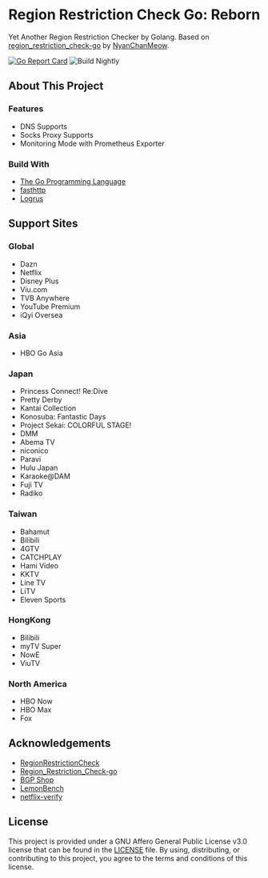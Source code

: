 # Region Restriction Check Go: Reborn
Yet Another Region Restriction Checker by Golang. Based on [region_restriction_check-go](https://github.com/NyanChanMeow/region_restriction_check-go) by [NyanChanMeow](https://github.com/NyanChanMeow/).

[![Go Report Card](https://goreportcard.com/badge/github.com/Hintay/region_restriction_check-go)](https://goreportcard.com/report/github.com/Hintay/region_restriction_check-go) ![Build Nightly](https://github.com/Hintay/region_restriction_check-go/actions/workflows/build-nightly.yml/badge.svg)

## About This Project
### Features
- DNS Supports
- Socks Proxy Supports
- Monitoring Mode with Prometheus Exporter

### Build With

- [The Go Programming Language](https://go.dev)
- [fasthttp](https://github.com/valyala/fasthttp)
- [Logrus](https://github.com/sirupsen/logrus)

## Support Sites
### Global
- Dazn
- Netflix
- Disney Plus
- Viu.com
- TVB Anywhere
- YouTube Premium
- iQyi Oversea

### Asia
- HBO Go Asia

### Japan
- Princess Connect! Re:Dive
- Pretty Derby
- Kantai Collection
- Konosuba: Fantastic Days
- Project Sekai: COLORFUL STAGE!
- DMM
- Abema TV
- niconico
- Paravi
- Hulu Japan
- Karaoke@DAM
- Fuji TV
- Radiko

### Taiwan
- Bahamut
- Bilibili
- 4GTV
- CATCHPLAY 
- Hami Video
- KKTV
- Line TV
- LiTV
- Eleven Sports

### HongKong
- Bilibili
- myTV Super
- NowE
- ViuTV

### North America
- HBO Now
- HBO Max
- Fox

## Acknowledgements

- [RegionRestrictionCheck](https://github.com/lmc999/RegionRestrictionCheck)
- [Region_Restriction_Check-go](https://github.com/NyanChanMeow/region_restriction_check-go)
- [BGP Shop](https://shop.bgp.sh/cart.php)
- [LemonBench](https://github.com/LemonBench/LemonBench)
- [netflix-verify](https://github.com/sjlleo/netflix-verify)

## License
This project is provided under a GNU Affero General Public License v3.0 license that can be found in the [LICENSE](https://github.com/0xJacky/nginx-ui/blob/master/LICENSE) file. By using, distributing, or contributing to this project, you agree to the terms and conditions of this license.
